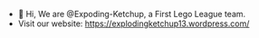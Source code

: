 - 👋 Hi, We are @Expoding-Ketchup, a First Lego League team.
- Visit our website: https://explodingketchup13.wordpress.com/
